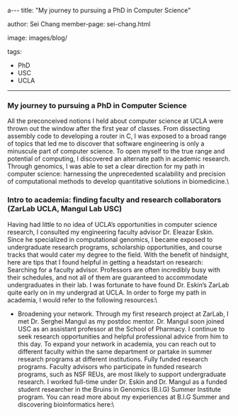 a---
title: "My journey to pursuing a PhD in Computer Science"

author: Sei Chang
member-page: sei-chang.html

image: images/blog/

tags:
  - PhD
  - USC
  - UCLA  

---
### My journey to pursuing a PhD in Computer Science

All the preconceived notions I held about computer science at UCLA were thrown out the window after the first year of classes. From dissecting assembly code to developing a router in C, I was exposed to a broad range of topics that led me to discover that software engineering is only a minuscule part of computer science. To open myself to the true range and potential of computing, I discovered an alternate path in academic research. Through genomics, I was able to set a clear direction for my path in computer science: harnessing the unprecedented scalability and precision of computational methods to develop quantitative solutions in biomedicine.\



### Intro to academia: finding faculty and research collaborators (ZarLab UCLA, Mangul Lab USC)

Having had little to no idea of UCLA’s opportunities in computer science research, I consulted my engineering faculty advisor Dr. Eleazar Eskin. Since he specialized in computational genomics, I became exposed to undergraduate research programs, scholarship opportunities, and course tracks that would cater my degree to the field. With the benefit of hindsight, here are tips that I found helpful in getting a headstart on research:\
Searching for a faculty advisor. Professors are often incredibly busy with their schedules, and not all of them are guaranteed to accommodate undergraduates in their lab. I was fortunate to have found Dr. Eskin’s ZarLab quite early on in my undergrad at UCLA. In order to forge my path in academia, I would refer to the following resources:\

- Broadening your network. Through my first research project at ZarLab, I met Dr. Serghei Mangul as my postdoc mentor. Dr. Mangul soon joined USC as an assistant professor at the School of Pharmacy. I continue to seek research opportunities and helpful professional advice from him to this day. To expand your network in academia, you can reach out to different faculty within the same department or partake in summer research programs at different institutions.
Fully funded research programs. Faculty advisors who participate in funded research programs, such as NSF REUs, are most likely to support undergraduate research. I worked full-time under Dr. Eskin and Dr. Mangul as a funded student researcher in the Bruins in Genomics (B.I.G) Summer Institute program. You can read more about my experiences at B.I.G Summer and discovering bioinformatics here:\
